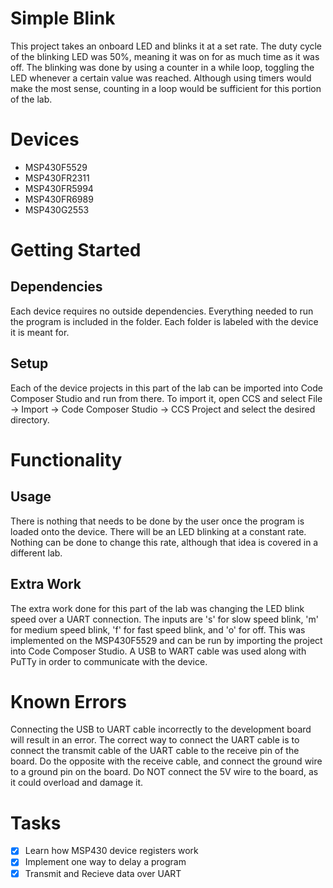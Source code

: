 # Simple Blink
This project takes an onboard LED and blinks it at a set rate. The duty cycle of the blinking LED was 50%, meaning it was on for as much time as it was off. The blinking was done by using a counter in a while loop, toggling the LED whenever a certain value was reached. Although using timers would make the most sense, counting in a loop would be sufficient for this portion of the lab.

# Devices
* MSP430F5529
* MSP430FR2311
* MSP430FR5994
* MSP430FR6989
* MSP430G2553

# Getting Started
## Dependencies
Each device requires no outside dependencies. Everything needed to run the program is included in the folder. Each folder is labeled with the device it is meant for.
## Setup
Each of the device projects in this part of the lab can be imported into Code Composer Studio and run from there. To import it, open CCS and select File -> Import -> Code Composer Studio -> CCS Project and select the desired directory.

# Functionality
## Usage
There is nothing that needs to be done by the user once the program is loaded onto the device. There will be an LED blinking at a constant rate. Nothing can be done to change this rate, although that idea is covered in a different lab. 

## Extra Work
The extra work done for this part of the lab was changing the LED blink speed over a UART connection. The inputs are 's' for slow speed
blink, 'm' for medium speed blink, 'f' for fast speed blink, and 'o' for off. This was implemented on the MSP430F5529 and can be run by 
importing the project into Code Composer Studio. A USB to WART cable was used along with PuTTy in order to communicate with the device.

# Known Errors
Connecting the USB to UART cable incorrectly to the development board will result in an error. The correct way to connect the UART cable is to connect the transmit cable of the UART cable to the receive pin of the board. Do the opposite with the receive cable, and connect the ground wire to a ground pin on the board. Do NOT connect the 5V wire to the board, as it could overload and damage it.

# Tasks
* [x] Learn how MSP430 device registers work
* [x] Implement one way to delay a program
* [x] Transmit and Recieve data over UART
